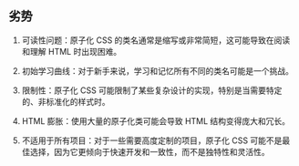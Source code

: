 ## 劣势

1. 可读性问题：原子化 CSS 的类名通常是缩写或非常简短，这可能导致在阅读和理解 HTML 时出现困难。

1. 初始学习曲线：对于新手来说，学习和记忆所有不同的类名可能是一个挑战。

1. 限制性：原子化 CSS 可能限制了某些复杂设计的实现，特别是当需要特定的、非标准化的样式时。

1. HTML 膨胀：使用大量的原子化类可能会导致 HTML 结构变得庞大和冗长。

1. 不适用于所有项目：对于一些需要高度定制的项目，原子化 CSS 可能不是最佳选择，因为它更倾向于快速开发和一致性，而不是独特性和灵活性。
